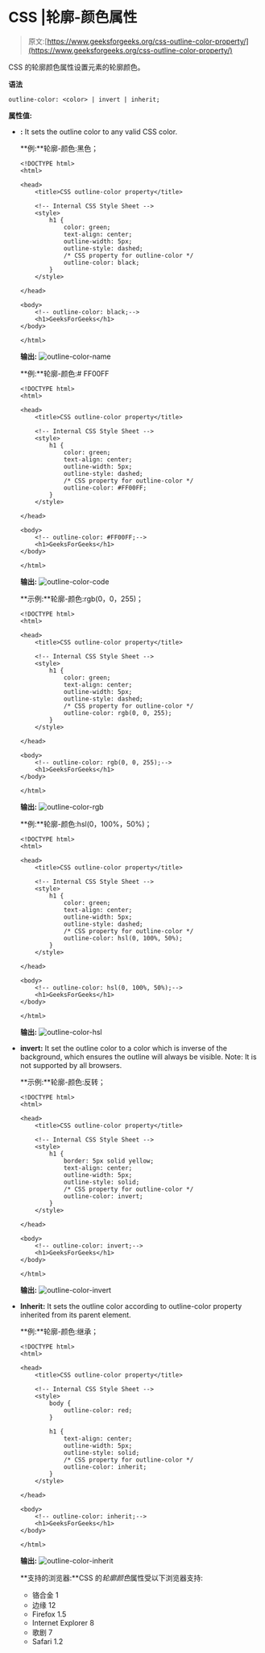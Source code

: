 # CSS |轮廓-颜色属性

> 原文:[https://www.geeksforgeeks.org/css-outline-color-property/](https://www.geeksforgeeks.org/css-outline-color-property/)

CSS 的轮廓颜色属性设置元素的轮廓颜色。

**语法**

```
outline-color: <color> | invert | inherit;
```

**属性值:**

*   **<color>:** It sets the outline color to any valid CSS color.

    **例:**轮廓-颜色:黑色；

    ```
    <!DOCTYPE html>
    <html>

    <head>
        <title>CSS outline-color property</title>

        <!-- Internal CSS Style Sheet -->
        <style>
            h1 {
                color: green;
                text-align: center;
                outline-width: 5px;
                outline-style: dashed;
                /* CSS property for outline-color */
                outline-color: black;
            }
        </style>

    </head>

    <body>
        <!-- outline-color: black;-->
        <h1>GeeksForGeeks</h1>
    </body>

    </html>
    ```

    **输出:**
    ![outline-color-name](img/943472923c28b89b9ae0e518d4693530.png)

    **例:**轮廓-颜色:# FF00FF

    ```
    <!DOCTYPE html>
    <html>

    <head>
        <title>CSS outline-color property</title>

        <!-- Internal CSS Style Sheet -->
        <style>
            h1 {
                color: green;
                text-align: center;
                outline-width: 5px;
                outline-style: dashed;
                /* CSS property for outline-color */
                outline-color: #FF00FF;
            }
        </style>

    </head>

    <body>
        <!-- outline-color: #FF00FF;-->
        <h1>GeeksForGeeks</h1>
    </body>

    </html>
    ```

    **输出:**
    ![outline-color-code](img/87ecf5cf1ebbd8c96ce26b61a87bb074.png)

    **示例:**轮廓-颜色:rgb(0，0，255)；

    ```
    <!DOCTYPE html>
    <html>

    <head>
        <title>CSS outline-color property</title>

        <!-- Internal CSS Style Sheet -->
        <style>
            h1 {
                color: green;
                text-align: center;
                outline-width: 5px;
                outline-style: dashed;
                /* CSS property for outline-color */
                outline-color: rgb(0, 0, 255);
            }
        </style>

    </head>

    <body>
        <!-- outline-color: rgb(0, 0, 255);-->
        <h1>GeeksForGeeks</h1>
    </body>

    </html>
    ```

    **输出:**
    ![outline-color-rgb](img/587ada61c70367535b2ce1571b75bd32.png)

    **例:**轮廓-颜色:hsl(0，100%，50%)；

    ```
    <!DOCTYPE html>
    <html>

    <head>
        <title>CSS outline-color property</title>

        <!-- Internal CSS Style Sheet -->
        <style>
            h1 {
                color: green;
                text-align: center;
                outline-width: 5px;
                outline-style: dashed;
                /* CSS property for outline-color */
                outline-color: hsl(0, 100%, 50%);
            }
        </style>

    </head>

    <body>
        <!-- outline-color: hsl(0, 100%, 50%);-->
        <h1>GeeksForGeeks</h1>
    </body>

    </html>
    ```

    **输出:**
    ![outline-color-hsl](img/c5756318d588024c5fc4a89d71a79fdd.png)

*   **invert:** It set the outline color to a color which is inverse of the background, which ensures the outline will always be visible. Note: It is not supported by all browsers.

    **示例:**轮廓-颜色:反转；

    ```
    <!DOCTYPE html>
    <html>

    <head>
        <title>CSS outline-color property</title>

        <!-- Internal CSS Style Sheet -->
        <style>
            h1 {
                border: 5px solid yellow;
                text-align: center;
                outline-width: 5px;
                outline-style: solid;
                /* CSS property for outline-color */
                outline-color: invert;
            }
        </style>

    </head>

    <body>
        <!-- outline-color: invert;-->
        <h1>GeeksForGeeks</h1>
    </body>

    </html>
    ```

    **输出:**
    ![outline-color-invert](img/fc963eda2265b74485281ae99e64b5f8.png)

*   **Inherit:** It sets the outline color according to outline-color property inherited from its parent element.

    **例:**轮廓-颜色:继承；

    ```
    <!DOCTYPE html>
    <html>

    <head>
        <title>CSS outline-color property</title>

        <!-- Internal CSS Style Sheet -->
        <style>
            body {
                outline-color: red;
            }

            h1 {
                text-align: center;
                outline-width: 5px;
                outline-style: solid;
                /* CSS property for outline-color */
                outline-color: inherit;
            }
        </style>

    </head>

    <body>
        <!-- outline-color: inherit;-->
        <h1>GeeksForGeeks</h1>
    </body>

    </html>
    ```

    **输出:**
    ![outline-color-inherit](img/e775448a4451eff5a24be55d1d38cb82.png)

    **支持的浏览器:**CSS 的*轮廓颜色*属性受以下浏览器支持:

    *   铬合金 1
    *   边缘 12
    *   Firefox 1.5
    *   Internet Explorer 8
    *   歌剧 7
    *   Safari 1.2